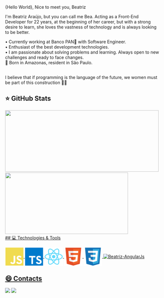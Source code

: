  {Hello World}, Nice to meet you, Beatriz

I'm Beatriz Araújo, but you can call me Bea. Acting as a Front-End Developer for 22 years, at the beginning of her career, but with a strong desire to learn, she loves the vastness of technology and is always looking to be better.

• Currently working at Banco PAN💙 with Software Engineer.</br>
• Enthusiast of the best development technologies.</br>
• I am passionate about solving problems and learning. Always open to new challenges and ready to face changes.</br>
📍 Born in Amazonas, resident in São Paulo.</br></br>

I believe that if programming is the language of the future, we women must be part of this construction 👩‍💻






## ⭐ GitHub Stats

 <div>
  <a href="https://github.com/beatrizaraujoam">
  <img height="200em" width="500em" src="https://github-readme-stats.vercel.app/api?username=beatrizaraujoam&show_icons=true&theme=dracula&include_all_commits=true&count_private=true"/>
  <img height="200em" width="400em" src="https://github-readme-stats.vercel.app/api/top-langs/?username=beatrizaraujoam&layout=compact&langs_count=16&theme=dracula"/>
</div>  
## 💻 Technologies & Tools
<div style="text-center"><br>
  <img align="center" alt="Beatriz-Js" height="60" width="60" src="https://raw.githubusercontent.com/devicons/devicon/master/icons/javascript/javascript-plain.svg">
  <img align="center" alt="Beatriz-Ts" height="60" width="60" src="https://raw.githubusercontent.com/devicons/devicon/master/icons/typescript/typescript-plain.svg">
  <img align="center" alt="Beatriz-React" height="60" width="60" src="https://raw.githubusercontent.com/devicons/devicon/master/icons/react/react-original.svg">
  <img align="center" alt="Beatriz-HTML" height="60" width="60" src="https://raw.githubusercontent.com/devicons/devicon/master/icons/html5/html5-original.svg">
  <img align="center" alt="Beatriz-CSS" height="60" width="60" src="https://raw.githubusercontent.com/devicons/devicon/master/icons/css3/css3-original.svg">
    <img align="center" alt="Beatriz-AngularJs" height="60" width="60" src="https://user-images.githubusercontent.com/42151127/121117607-c9fee080-c7ee-11eb-954c-757eb38dddb5.png">
 
 
</div>
  
  
  
## 😄 Contacts
 
<div> 
 
  <a href = "mailto: biaaraujo.am@gmail.com"><img src="https://img.shields.io/badge/-Gmail-%23333?style=for-the-badge&logo=gmail&logoColor=white" target="_blank"></a>
  <a href="https://www.linkedin.com/in/beatrizaraujoam/" target="_blank"><img src="https://img.shields.io/badge/-LinkedIn-%230077B5?style=for-the-badge&logo=linkedin&logoColor=white" target="_blank"></a> 
 

 
 
</div>
